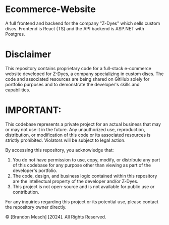 # Ecommerce-Website

A full frontend and backend for the company "Z-Dyes" which sells custom discs. Frontend is React (TS) and the API backend is ASP.NET with Postgres.

# Disclaimer

This repository contains proprietary code for a full-stack e-commerce website developed for Z-Dyes, a company specializing in custom discs. The code and associated resources are being shared on GitHub solely for portfolio purposes and to demonstrate the developer's skills and capabilities.

# IMPORTANT:

This codebase represents a private project for an actual business that may or may not use it in the future. Any unauthorized use, reproduction, distribution, or modification of this code or its associated resources is strictly prohibited. Violators will be subject to legal action.

By accessing this repository, you acknowledge that:

1. You do not have permission to use, copy, modify, or distribute any part of this codebase for any purpose other than viewing as part of the developer's portfolio.
2. The code, design, and business logic contained within this repository are the intellectual property of the developer and/or Z-Dyes.
3. This project is not open-source and is not available for public use or contribution.

For any inquiries regarding this project or its potential use, please contact the repository owner directly.

© [Brandon Mesch] [2024]. All Rights Reserved.
